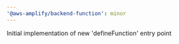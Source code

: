 ```yaml
---
'@aws-amplify/backend-function': minor
---
```


Initial implementation of new 'defineFunction' entry point
